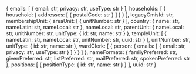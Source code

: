 {
  emails: [
    {
      email: str,
      privacy: str,
      useType: str
    }
  ],
  households: [
    {
      household: {
        addresses: [
          {
            postalCode: str
          }
        ]
      }
    }
  ],
  legacyCmisId: str,
  membershipUnit: {
    areaUnit: [
      {
        unitNumber: str
      }
    ],
    country: {
      name: str,
      nameLatin: str,
      nameLocal: str
    },
    nameLocal: str,
    parentUnit: {
      nameLocal: str,
      unitNumber: str,
      unitType: {
        id: str,
        name: str
      }
    },
    templeUnit: [
      {
        nameLatin: str,
        nameLocal: str,
        unitNumber: str,
        uuid: str
      }
    ],
    unitNumber: str,
    unitType: {
      id: str,
      name: str
    },
    wardClerk: [
      {
        person: {
          emails: [
            {
              email: str,
              privacy: str,
              useType: str
            }
          ]
        }
      }
    ]
  },
  nameFormats: {
    familyPreferred: str,
    givenPreferred: str,
    listPreferred: str,
    mailPreferred: str,
    spokenPreferred: str
  },
  positions: [
    {
      positionType: {
        id: str,
        name: str
      }
    }
  ],
  uuid: str
}